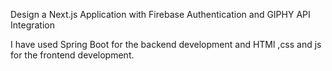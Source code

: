 Design a Next.js Application with Firebase Authentication and GIPHY API Integration




I have used Spring Boot for the backend development and HTMl ,css and js for the frontend development.
